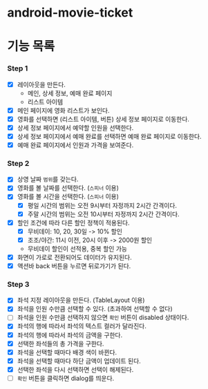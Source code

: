 # android-movie-ticket

# 기능 목록
### Step 1
- [x] 레이아웃을 만든다.
  - 메인, 상세 정보, 예매 완료 페이지
  - 리스트 아이템
- [x] 메인 페이지에 영화 리스트가 보인다.
- [x] 영화를 선택하면 (리스트 아이템, 버튼) 상세 정보 페이지로 이동한다.
- [x] 상세 정보 페이지에서 예약할 인원을 선택한다.
- [x] 상세 정보 페이지에서 예매 완료를 선택하면 예매 완료 페이지로 이동한다.
- [x] 예매 완료 페이지에서 인원과 가격을 보여준다.

### Step 2
- [x] 상영 날짜 `범위`를 갖는다.
- [x] 영화를 볼 날짜를 선택한다. (`스피너` 이용)
- [x] 영화를 볼 시간을 선택한다. (`스피너` 이용)
  - [x] 평일 시간의 범위는 오전 9시부터 자정까지 2시간 간격이다.
  - [x] 주말 시간의 범위는 오전 10시부터 자정까지 2시간 간격이다.
- [x] 할인 조건에 따라 다른 할인 정책이 적용된다.
  - [x] 무비데이: 10, 20, 30일 -> 10% 할인
  - [x] 조조/야간: 11시 이전, 20시 이후 -> 2000원 할인
  - 무비데이 할인이 선적용, 중복 할인 가능
- [x] 화면이 가로로 전환되어도 데이터가 유지된다.
- [x] 액션바 back 버튼을 누르면 뒤로가기가 된다.

### Step 3
- [x] 좌석 지정 레이아웃을 만든다. (TableLayout 이용)
- [x] 좌석을 인원 수만큼 선택할 수 있다. (초과하여 선택할 수 없다)
- [ ] 좌석을 인원 수만큼 선택하지 않으면 `확인` 버튼이 disabled 상태이다.
- [x] 좌석의 행에 따라서 좌석의 텍스트 컬러가 달라진다.
- [x] 좌석의 행에 따라서 좌석의 금액을 구한다.
- [x] 선택한 좌석들의 총 가격을 구한다.
- [x] 좌석을 선택할 때마다 배경 색이 바뀐다.
- [x] 좌석을 선택할 때마다 하단 금액이 업데이트 된다.
- [x] 선택한 좌석을 다시 선택하면 선택이 해제된다.
- [ ] `확인` 버튼을 클릭하면 dialog를 띄운다.
